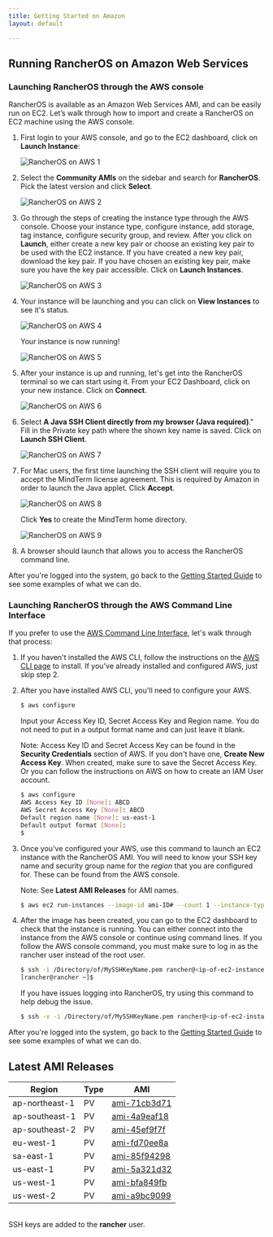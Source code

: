 ```yaml
---
title: Getting Started on Amazon
layout: default

---
```

## Running RancherOS on Amazon Web Services

### Launching RancherOS through the AWS console

RancherOS is available as an Amazon Web Services AMI, and can be easily run on EC2.  Let’s walk through how to import and create a RancherOS on EC2 machine using the AWS console.


1. First login to your AWS console, and go to the EC2 dashboard, click on **Launch Instance**:

    ![RancherOS on AWS 1]({{site.baseurl}}/img/Rancher_aws1.png)

2. Select the **Community AMIs** on the sidebar and search for **RancherOS**. Pick the latest version and click **Select**.

    ![RancherOS on AWS 2]({{site.baseurl}}/img/Rancher_aws2.png)

3. Go through the steps of creating the instance type through the AWS console. Choose your instance type, configure instance, add storage, tag instance, configure security group, and review. After you click on **Launch**, either create a new key pair or choose an existing key pair to be used with the EC2 instance. If you have created a new key pair, download the key pair. If you have chosen an existing key pair, make sure you have the key pair accessible. Click on **Launch Instances**. 

    ![RancherOS on AWS 3]({{site.baseurl}}/img/Rancher_aws3.png)

4. Your instance will be launching and you can click on **View Instances** to see it's status.

    ![RancherOS on AWS 4]({{site.baseurl}}/img/Rancher_aws4.png)
    
    Your instance is now running!
    
    ![RancherOS on AWS 5]({{site.baseurl}}/img/Rancher_aws5.png)

5. After your instance is up and running, let's get into the RancherOS terminal so we can start using it. From your EC2 Dashboard, click on your new instance. Click on **Connect**. 

    ![RancherOS on AWS 6]({{site.baseurl}}/img/Rancher_aws6.png)

6. Select **A Java SSH Client directly from my browser (Java required)**." Fill in the Private key path where the shown key name is saved. Click on **Launch SSH Client**.

    ![RancherOS on AWS 7]({{site.baseurl}}/img/Rancher_aws7.png)

7. For Mac users, the first time launching the SSH client will require you to accept the MindTerm license agreement. This is required by Amazon in order to launch the Java applet. Click **Accept**. 

    ![RancherOS on AWS 8]({{site.baseurl}}/img/Rancher_aws8.png)
        
    Click **Yes** to create the MindTerm home directory.

    ![RancherOS on AWS 9]({{site.baseurl}}/img/Rancher_aws9.png)

8. A browser should launch that allows you to access the RancherOS command line.
    
After you're logged into the system, go back to the [Getting Started Guide]({{site.baseurl}}/docs/getting-started/) to see some examples of what we can do.
    
### Launching RancherOS through the AWS Command Line Interface

If you prefer to use the [AWS Command Line Interface](http://aws.amazon.com/cli/), let's walk through that process:

1. If you haven't installed the AWS CLI, follow the instructions on the [AWS CLI page](http://aws.amazon.com/cli/) to install. If you've already installed and configured AWS, just skip step 2. 

2. After you have installed AWS CLI, you'll need to configure your AWS. 

    ```bash
    $ aws configure
    ```
    
    Input your Access Key ID, Secret Access Key and Region name. You do not need to put in a output format name and can just leave it blank. 
    
    Note: Access Key ID and Secret Access Key can be found in the **Security Credentials** section of AWS. If you don't have one, **Create New Access Key**. When created, make sure to save the Secret Access Key. Or you can follow the instructions on AWS on how to create an IAM User account. 

    ```bash
    $ aws configure
    AWS Access Key ID [None]: ABCD 
    AWS Secret Access Key [None]: ABCD 
    Default region name [None]: us-east-1
    Default output format [None]:
    $
    ```
 
3. Once you've configured your AWS, use this command to launch an EC2 instance with the RancherOS AMI. You will need to know your SSH key name and security group name for the _region_ that you are configured for. These can be found from the AWS console.

    Note: See **Latest AMI Releases** for AMI names. 

    ```bash
    $ aws ec2 run-instances --image-id ami-ID# --count 1 --instance-type t1.micro --key-name MySSHKeyName --security-groups sg-name
    ```

4. After the image has been created, you can go to the EC2 dashboard to check that the instance is running. You can either connect into the instance from the AWS console or continue using command lines. If you follow the AWS console command, you must make sure to log in as the rancher user instead of the root user. 


    ```bash
    $ ssh -i /Directory/of/MySSHKeyName.pem rancher@<ip-of-ec2-instance>
    [rancher@rancher ~]$
    ```

    If you have issues logging into RancherOS, try using this command to help debug the issue.

    ```bash
    $ ssh -v -i /Directory/of/MySSHKeyName.pem rancher@<ip-of-ec2-instance>
    ```

After you're logged into the system, go back to the [Getting Started Guide]({{site.baseurl}}/docs/getting-started/) to see some examples of what we can do.


## Latest AMI Releases 

Region | Type | AMI |
-------|------|------
ap-northeast-1| PV | [ami-71cb3d71](https://console.aws.amazon.com/ec2/home?region=ap-northeast-1#launchAmi=ami-71cb3d71)
ap-southeast-1| PV | [ami-4a9eaf18](https://console.aws.amazon.com/ec2/home?region=ap-southeast-1#launchAmi=ami-4a9eaf18)
ap-southeast-2| PV | [ami-45ef9f7f](https://console.aws.amazon.com/ec2/home?region=ap-southeast-2#launchAmi=ami-45ef9f7f)
eu-west-1| PV | [ami-fd70ee8a](https://console.aws.amazon.com/ec2/home?region=eu-west-1#launchAmi=ami-fd70ee8a)
sa-east-1| PV | [ami-85f94298](https://console.aws.amazon.com/ec2/home?region=sa-east-1#launchAmi=ami-85f94298)
us-east-1| PV | [ami-5a321d32](https://console.aws.amazon.com/ec2/home?region=us-east-1#launchAmi=ami-5a321d32)
us-west-1| PV | [ami-bfa849fb](https://console.aws.amazon.com/ec2/home?region=us-west-1#launchAmi=ami-bfa849fb)
us-west-2| PV | [ami-a9bc9099](https://console.aws.amazon.com/ec2/home?region=us-west-2#launchAmi=ami-a9bc9099)

<br>
SSH keys are added to the <b>rancher</b> user.
<br>




